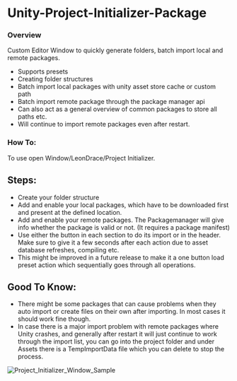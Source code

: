 # Unity-Project-Initializer-Package

### Overview
Custom Editor Window to quickly generate folders, batch import local and remote packages.
- Supports presets
- Creating folder structures
- Batch import local packages with unity asset store cache or custom path
- Batch import remote package through the package manager api
- Can also act as a general overview of common packages to store all paths etc.
- Will continue to import remote packages even after restart.

### How To:
To use open Window/LeonDrace/Project Initializer.

## Steps:
- Create your folder structure
- Add and enable your local packages, which have to be downloaded first and present at the defined location.
- Add and enable your remote packages. The Packagemanager will give info whether the package is valid or not. (It requires a package manifest)
- Use either the button in each section to do its import or in the header. Make sure to give it a few seconds after each action due to asset database refreshes, compiling etc.
- This might be improved in a future release to make it a one button load preset action which sequentially goes through all operations.

## Good To Know:
- There might be some packages that can cause problems when they auto import or create files on their own after importing. In most cases it should work fine though.
- In case there is a major import problem with remote packages where Unity crashes, and generally after restart it will just continue to work through the import list, you can go into the project folder and under Assets there is a TempImportData file which you can delete to stop the process.

![Project_Initializer_Window_Sample](https://github.com/user-attachments/assets/0d9e063d-aa4e-491f-b41f-7b1b0c5817b9)
